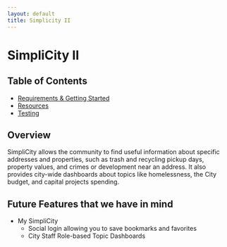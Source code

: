 ```yaml
---
layout: default
title: Simplicity II
---
```

# SimpliCity II

## Table of Contents

- [Requirements & Getting Started](./requirements/principles)
- [Resources](./development-resources/readme)
- [Testing](./testing/readme)

## Overview

SimpliCity allows the community to find useful information about specific addresses and properties, such as trash and recycling pickup days, property values, and crimes or development near an address. It also provides city-wide dashboards about topics like homelessness, the City budget, and capital projects spending.

## Future Features that we have in mind

* My SimpliCity
  * Social login allowing you to save bookmarks and favorites
  * City Staff Role-based Topic Dashboards

